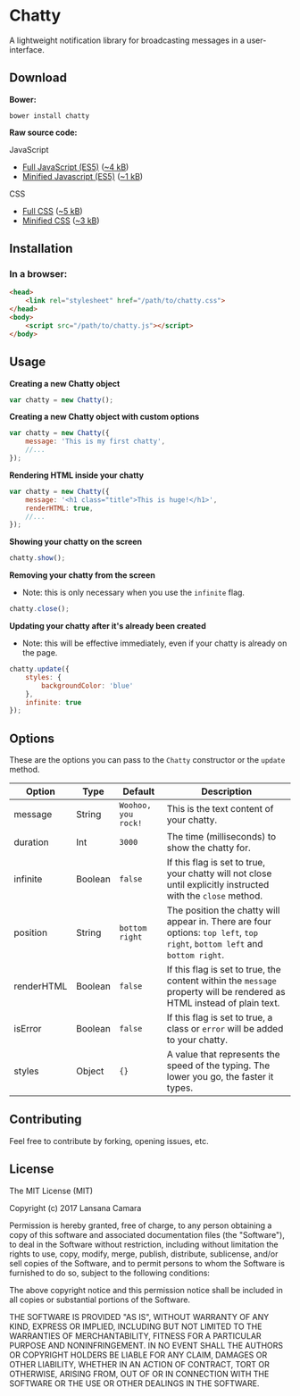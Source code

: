 # Chatty

A lightweight notification library for broadcasting messages in a user-interface.

## Download

**Bower:**

`bower install chatty`

**Raw source code:**

JavaScript

- [Full JavaScript (ES5)](https://raw.githubusercontent.com/lansana/chatty/master/dist/js/chatty.js) ([~4 kB](https://raw.githubusercontent.com/lansana/chatty/master/dist/js/chatty.js))
- [Minified Javascript (ES5)](https://raw.githubusercontent.com/lansana/chatty/master/dist/js/chatty.min.js) ([~1 kB](https://raw.githubusercontent.com/lansana/chatty/master/dist/js/chatty.min.js))

CSS

- [Full CSS](https://raw.githubusercontent.com/lansana/chatty/master/dist/css/chatty.css) ([~5 kB](https://raw.githubusercontent.com/lansana/chatty/master/dist/css/chatty.css))
- [Minified CSS](https://raw.githubusercontent.com/lansana/chatty/master/dist/css/chatty.min.css) ([~3 kB](https://raw.githubusercontent.com/lansana/chatty/master/dist/css/chatty.min.css))

## Installation

### In a browser:

```html
<head>
    <link rel="stylesheet" href="/path/to/chatty.css">
</head>
<body>
    <script src="/path/to/chatty.js"></script>
</body>
```

## Usage

**Creating a new Chatty object**

```js
var chatty = new Chatty();
```

**Creating a new Chatty object with custom options**
```js
var chatty = new Chatty({
    message: 'This is my first chatty',
    //...
});
```

**Rendering HTML inside your chatty**
```js
var chatty = new Chatty({
    message: '<h1 class="title">This is huge!</h1>',
    renderHTML: true,
    //...
});
```

**Showing your chatty on the screen**
```js
chatty.show();
```

**Removing your chatty from the screen**
- Note: this is only necessary when you use the `infinite` flag.
```js
chatty.close();
```

**Updating your chatty after it's already been created**
- Note: this will be effective immediately, even if your chatty is already on the page.
```js
chatty.update({
    styles: {
        backgroundColor: 'blue'
    },
    infinite: true
});
```

## Options

These are the options you can pass to the `Chatty` constructor or the `update` method.

Option | Type | Default | Description
-------|------|---------|------------
message | String | `Woohoo, you rock!` | This is the text content of your chatty.
duration | Int | `3000` | The time (milliseconds) to show the chatty for.
infinite | Boolean | `false` | If this flag is set to true, your chatty will not close until explicitly instructed with the `close` method.
position | String | `bottom right` | The position the chatty will appear in. There are four options: `top left`, `top right`, `bottom left` and `bottom right`.
renderHTML | Boolean | `false` | If this flag is set to true, the content within the `message` property will be rendered as HTML instead of plain text.
isError | Boolean | `false` | If this flag is set to true, a class or `error` will be added to your chatty.
styles | Object | `{}` | A value that represents the speed of the typing. The lower you go, the faster it types.

## Contributing

Feel free to contribute by forking, opening issues, etc.

## License

The MIT License (MIT)

Copyright (c) 2017 Lansana Camara

Permission is hereby granted, free of charge, to any person obtaining a copy of this software and associated documentation files (the "Software"), to deal in the Software without restriction, including without limitation the rights to use, copy, modify, merge, publish, distribute, sublicense, and/or sell copies of the Software, and to permit persons to whom the Software is furnished to do so, subject to the following conditions:

The above copyright notice and this permission notice shall be included in all copies or substantial portions of the Software.

THE SOFTWARE IS PROVIDED "AS IS", WITHOUT WARRANTY OF ANY KIND, EXPRESS OR IMPLIED, INCLUDING BUT NOT LIMITED TO THE WARRANTIES OF MERCHANTABILITY, FITNESS FOR A PARTICULAR PURPOSE AND NONINFRINGEMENT. IN NO EVENT SHALL THE AUTHORS OR COPYRIGHT HOLDERS BE LIABLE FOR ANY CLAIM, DAMAGES OR OTHER LIABILITY, WHETHER IN AN ACTION OF CONTRACT, TORT OR OTHERWISE, ARISING FROM, OUT OF OR IN CONNECTION WITH THE SOFTWARE OR THE USE OR OTHER DEALINGS IN THE SOFTWARE.